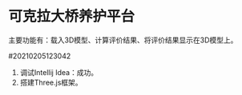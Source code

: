 # 可克拉大桥养护平台
主要功能有：载入3D模型、计算评价结果、将评价结果显示在3D模型上。

#20210205123042
1. 调试Intellij Idea：成功。
2. 搭建Three.js框架。
